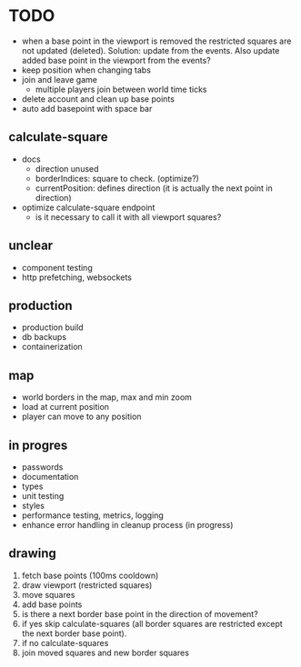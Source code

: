 # TODO


- when a base point in the viewport is removed the restricted squares are not updated (deleted). Solution: update from the events. Also update added base point in the viewport from the events?
- keep position when changing tabs
- join and leave game
  - multiple players join between world time ticks
- delete account and clean up base points
- auto add basepoint with space bar

## calculate-square

- docs
  - direction unused
  - borderIndices: square to check. (optimize?)
  - currentPosition: defines direction (it is actually the next point in direction)
- optimize calculate-square endpoint
  - is it necessary to call it with all viewport squares?


## unclear

- component testing
- http prefetching, websockets

## production

- production build
- db backups
- containerization

## map

- world borders in the map, max and min zoom
- load at current position
- player can move to any position

## in progres

- passwords
- documentation
- types
- unit testing
- styles
- performance testing, metrics, logging
- enhance error handling in cleanup process (in progress)

## drawing

1. fetch base points (100ms cooldown)
2. draw viewport (restricted squares)
3. move squares
4. add base points
5. is there a next border base point in the direction of movement?
6. if yes skip calculate-squares (all border squares are restricted except the next border base point).
7. if no calculate-squares
8. join moved squares and new border squares

